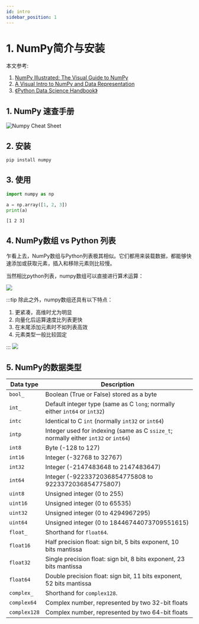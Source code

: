 ```yaml
---
id: intro
sidebar_position: 1
---
```


# 1. NumPy简介与安装

本文参考: 

1. [NumPy Illustrated: The Visual Guide to NumPy](https://betterprogramming.pub/numpy-illustrated-the-visual-guide-to-numpy-3b1d4976de1d)
2. [A Visual Intro to NumPy and Data Representation](https://jalammar.github.io/visual-numpy/)
3. [《Python Data Science Handbook》](https://www.oreilly.com/library/view/python-data-science/9781491912126/)


## 1. NumPy 速查手册
![Numpy Cheat Sheet](./img/numpy-cheat-sheet.png)

## 2. 安装
```bash showLineNumbers
pip install numpy
```

## 3. 使用

```python showLineNumbers
import numpy as np

a = np.array([1, 2, 3])
print(a)
```
```
[1 2 3]
```


## 4. NumPy数组 vs Python 列表

乍看上去，NumPy数组与Python列表极其相似。它们都用来装载数据，都能够快速添加或获取元素，插入和移除元素则比较慢。

当然相比python列表，numpy数组可以直接进行算术运算：

![](./img/numpy-02.png)



:::tip
除此之外，numpy数组还具有以下特点：

1. 更紧凑，高维时尤为明显
2. 向量化后运算速度比列表更快
3. 在末尾添加元素时不如列表高效
4. 元素类型一般比较固定

:::
![](./img/numpy-03.png)


## 5. NumPy的数据类型

| Data type | Description |
|---------------|-------------|
| ``bool_``     | Boolean (True or False) stored as a byte |
| ``int_``      | Default integer type (same as C ``long``; normally either ``int64`` or ``int32``)|
| ``intc``      | Identical to C ``int`` (normally ``int32`` or ``int64``)|
| ``intp``      | Integer used for indexing (same as C ``ssize_t``; normally either ``int32`` or ``int64``)|
| ``int8``      | Byte (-128 to 127)|
| ``int16``     | Integer (-32768 to 32767)|
| ``int32``     | Integer (-2147483648 to 2147483647)|
| ``int64``     | Integer (-9223372036854775808 to 9223372036854775807)|
| ``uint8``     | Unsigned integer (0 to 255)|
| ``uint16``    | Unsigned integer (0 to 65535)|
| ``uint32``    | Unsigned integer (0 to 4294967295)|
| ``uint64``    | Unsigned integer (0 to 18446744073709551615)|
| ``float_``    | Shorthand for ``float64``.|
| ``float16``   | Half precision float: sign bit, 5 bits exponent, 10 bits mantissa|
| ``float32``   | Single precision float: sign bit, 8 bits exponent, 23 bits mantissa|
| ``float64``   | Double precision float: sign bit, 11 bits exponent, 52 bits mantissa|
| ``complex_``  | Shorthand for ``complex128``.|
| ``complex64`` | Complex number, represented by two 32-bit floats|
| ``complex128``| Complex number, represented by two 64-bit floats|